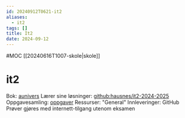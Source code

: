 ```yaml
---
id: 20240912T0621-it2
aliases:
  - it2
tags: []
title: It2
date: 2024-09-12
---
```


#MOC [[20240616T1007-skole|skole]]

# it2

Bok: [aunivers](https://innhold.aunivers.no/fagpakker/realfag/informasjonsteknologi-1-2/it-2)
Lærer sine løsninger: [github:hausnes/it2-2024-2025](https://github.com/hausnes/it2-2024-2025)
Oppgavesamling: [oppgaver](https://vlfksky-my.sharepoint.com/:w:/r/personal/jo_bjornar_hausnes_vlfk_no/Documents/IT2/Oppg%C3%A5ver%20og%20pr%C3%B8var/Oppg%C3%A5vesamling%20Python%202024-2025.docx?d=we09156230c01443f9de742689369b3b1&csf=1&web=1&e=qSXWTj)
Ressurser: "General"
Innleveringer: GitHub
Prøver gjøres med internett-tilgang utenom eksamen
